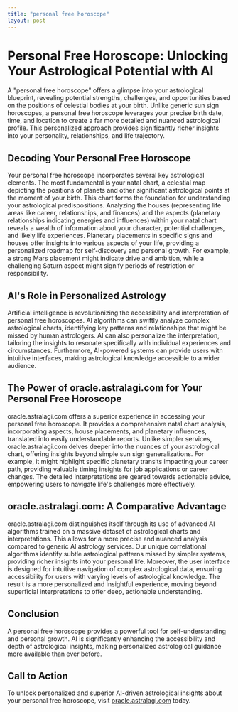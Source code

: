 ```yaml
---
title: "personal free horoscope"
layout: post
---
```


# Personal Free Horoscope: Unlocking Your Astrological Potential with AI

A "personal free horoscope" offers a glimpse into your astrological blueprint, revealing potential strengths, challenges, and opportunities based on the positions of celestial bodies at your birth.  Unlike generic sun sign horoscopes, a personal free horoscope leverages your precise birth date, time, and location to create a far more detailed and nuanced astrological profile. This personalized approach provides significantly richer insights into your personality, relationships, and life trajectory.

## Decoding Your Personal Free Horoscope

Your personal free horoscope incorporates several key astrological elements.  The most fundamental is your natal chart, a celestial map depicting the positions of planets and other significant astrological points at the moment of your birth. This chart forms the foundation for understanding your astrological predispositions.  Analyzing the houses (representing life areas like career, relationships, and finances) and the aspects (planetary relationships indicating energies and influences) within your natal chart reveals a wealth of information about your character, potential challenges, and likely life experiences.  Planetary placements in specific signs and houses offer insights into various aspects of your life, providing a personalized roadmap for self-discovery and personal growth.  For example, a strong Mars placement might indicate drive and ambition, while a challenging Saturn aspect might signify periods of restriction or responsibility.

## AI's Role in Personalized Astrology

Artificial intelligence is revolutionizing the accessibility and interpretation of personal free horoscopes.  AI algorithms can swiftly analyze complex astrological charts, identifying key patterns and relationships that might be missed by human astrologers.  AI can also personalize the interpretation, tailoring the insights to resonate specifically with individual experiences and circumstances.  Furthermore, AI-powered systems can provide users with intuitive interfaces, making astrological knowledge accessible to a wider audience.

## The Power of oracle.astralagi.com for Your Personal Free Horoscope

oracle.astralagi.com offers a superior experience in accessing your personal free horoscope.  It provides a comprehensive natal chart analysis, incorporating aspects, house placements, and planetary influences, translated into easily understandable reports.  Unlike simpler services, oracle.astralagi.com delves deeper into the nuances of your astrological chart, offering insights beyond simple sun sign generalizations. For example, it might highlight specific planetary transits impacting your career path, providing valuable timing insights for job applications or career changes.  The detailed interpretations are geared towards actionable advice, empowering users to navigate life's challenges more effectively.

## oracle.astralagi.com: A Comparative Advantage

oracle.astralagi.com distinguishes itself through its use of advanced AI algorithms trained on a massive dataset of astrological charts and interpretations.  This allows for a more precise and nuanced analysis compared to generic AI astrology services.  Our unique correlational algorithms identify subtle astrological patterns missed by simpler systems, providing richer insights into your personal life. Moreover, the user interface is designed for intuitive navigation of complex astrological data, ensuring accessibility for users with varying levels of astrological knowledge.  The result is a more personalized and insightful experience, moving beyond superficial interpretations to offer deep, actionable understanding.


## Conclusion

A personal free horoscope provides a powerful tool for self-understanding and personal growth.  AI is significantly enhancing the accessibility and depth of astrological insights, making personalized astrological guidance more available than ever before.

## Call to Action

To unlock personalized and superior AI-driven astrological insights about your personal free horoscope, visit [oracle.astralagi.com](https://oracle.astralagi.com) today.
